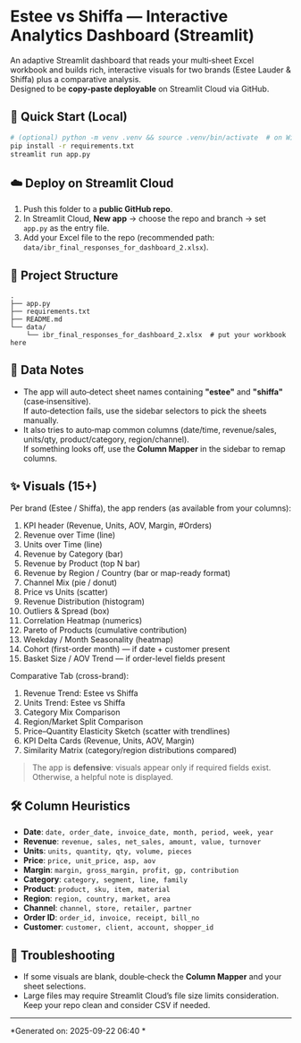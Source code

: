# Estee vs Shiffa — Interactive Analytics Dashboard (Streamlit)

An adaptive Streamlit dashboard that reads your multi‑sheet Excel workbook and builds rich, interactive visuals for two brands (Estee Lauder & Shiffa) plus a comparative analysis.  
Designed to be **copy‑paste deployable** on Streamlit Cloud via GitHub.

## 🚀 Quick Start (Local)
```bash
# (optional) python -m venv .venv && source .venv/bin/activate  # on Windows: .venv\Scripts\activate
pip install -r requirements.txt
streamlit run app.py
```

## ☁️ Deploy on Streamlit Cloud
1. Push this folder to a **public GitHub repo**.
2. In Streamlit Cloud, **New app** → choose the repo and branch → set `app.py` as the entry file.
3. Add your Excel file to the repo (recommended path: `data/ibr_final_responses_for_dashboard_2.xlsx`).

## 📂 Project Structure
```
.
├── app.py
├── requirements.txt
├── README.md
└── data/
    └── ibr_final_responses_for_dashboard_2.xlsx  # put your workbook here
```

## 📄 Data Notes
- The app will auto‑detect sheet names containing **"estee"** and **"shiffa"** (case‑insensitive).  
  If auto‑detection fails, use the sidebar selectors to pick the sheets manually.
- It also tries to auto‑map common columns (date/time, revenue/sales, units/qty, product/category, region/channel).  
  If something looks off, use the **Column Mapper** in the sidebar to remap columns.

## ✨ Visuals (15+)
Per brand (Estee / Shiffa), the app renders (as available from your columns):
1. KPI header (Revenue, Units, AOV, Margin, #Orders)
2. Revenue over Time (line)
3. Units over Time (line)
4. Revenue by Category (bar)
5. Revenue by Product (top N bar)
6. Revenue by Region / Country (bar or map-ready format)
7. Channel Mix (pie / donut)
8. Price vs Units (scatter)
9. Revenue Distribution (histogram)
10. Outliers & Spread (box)
11. Correlation Heatmap (numerics)
12. Pareto of Products (cumulative contribution)
13. Weekday / Month Seasonality (heatmap)
14. Cohort (first-order month) — if date + customer present
15. Basket Size / AOV Trend — if order-level fields present

Comparative Tab (cross-brand):
1. Revenue Trend: Estee vs Shiffa
2. Units Trend: Estee vs Shiffa
3. Category Mix Comparison
4. Region/Market Split Comparison
5. Price–Quantity Elasticity Sketch (scatter with trendlines)
6. KPI Delta Cards (Revenue, Units, AOV, Margin)
7. Similarity Matrix (category/region distributions compared)

> The app is **defensive**: visuals appear only if required fields exist. Otherwise, a helpful note is displayed.

## 🛠 Column Heuristics
- **Date**: `date, order_date, invoice_date, month, period, week, year`
- **Revenue**: `revenue, sales, net_sales, amount, value, turnover`
- **Units**: `units, quantity, qty, volume, pieces`
- **Price**: `price, unit_price, asp, aov`
- **Margin**: `margin, gross_margin, profit, gp, contribution`
- **Category**: `category, segment, line, family`
- **Product**: `product, sku, item, material`
- **Region**: `region, country, market, area`
- **Channel**: `channel, store, retailer, partner`
- **Order ID**: `order_id, invoice, receipt, bill_no`
- **Customer**: `customer, client, account, shopper_id`

## 🧩 Troubleshooting
- If some visuals are blank, double‑check the **Column Mapper** and your sheet selections.
- Large files may require Streamlit Cloud’s file size limits consideration. Keep your repo clean and consider CSV if needed.

---
*Generated on: 2025-09-22 06:40 *
